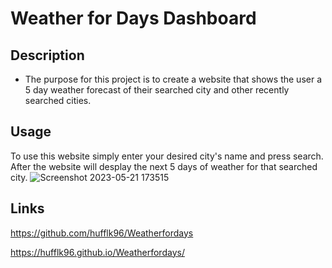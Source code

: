 # Weather for Days Dashboard

## Description
- The purpose for this project is to create a website that shows the user a 5 day weather forecast of their searched city and other recently searched cities.

## Usage
To use this website simply enter your desired city's name and press search. After the website will desplay the next 5 days of weather for that searched city.
![Screenshot 2023-05-21 173515](https://github.com/hufflk96/Weatherfordays/assets/118147274/749818a5-b12e-480b-b9a1-78810b1e3323)

## Links
https://github.com/hufflk96/Weatherfordays

https://hufflk96.github.io/Weatherfordays/
